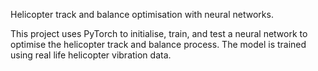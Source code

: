 Helicopter track and balance optimisation with neural networks.

This project uses PyTorch to initialise, train, and test a neural network to optimise the helicopter track and balance process. The model is trained using real life helicopter vibration data.
